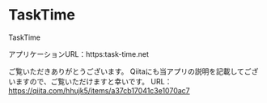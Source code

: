# TaskTime
TaskTime

アプリケーションURL：https:task-time.net

ご覧いただきありがとうございます。
Qiitaにも当アプリの説明を記載してございますので、ご覧いただけますと幸いです。
URL：https://qiita.com/hhujk5/items/a37cb17041c3e1070ac7


